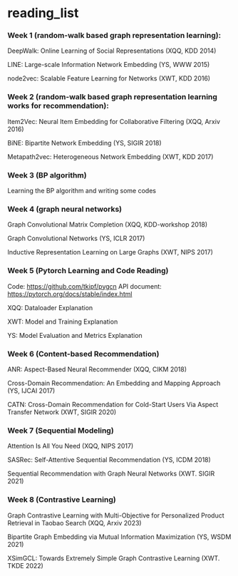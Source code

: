 # reading_list

### Week 1 (random-walk based graph representation learning):

DeepWalk: Online Learning of Social Representations (XQQ, KDD 2014)

LINE: Large-scale Information Network Embedding (YS, WWW 2015)

node2vec: Scalable Feature Learning for Networks (XWT, KDD 2016)




### Week 2 (random-walk based graph representation learning works for recommendation):

Item2Vec: Neural Item Embedding for Collaborative Filtering (XQQ, Arxiv 2016)

BiNE: Bipartite Network Embedding (YS, SIGIR 2018)

Metapath2vec: Heterogeneous Network Embedding (XWT, KDD 2017)



### Week 3 (BP algorithm)

Learning the BP algorithm and writing some codes


### Week 4 (graph neural networks)

Graph Convolutional Matrix Completion (XQQ, KDD-workshop 2018)

Graph Convolutional Networks (YS, ICLR 2017)

Inductive Representation Learning on Large Graphs (XWT, NIPS 2017)


### Week 5 (Pytorch Learning and Code Reading)

Code: https://github.com/tkipf/pygcn
API document: https://pytorch.org/docs/stable/index.html

XQQ: Dataloader Explanation

XWT: Model and Training Explanation

YS: Model Evaluation and Metrics Explanation

### Week 6 (Content-based Recommendation)

ANR: Aspect-Based Neural Recommender (XQQ, CIKM 2018)

Cross-Domain Recommendation: An Embedding and Mapping Approach (YS, IJCAI 2017)

CATN: Cross-Domain Recommendation for Cold-Start Users Via Aspect Transfer Network (XWT, SIGIR 2020)


### Week 7 (Sequential Modeling)

Attention Is All You Need (XQQ, NIPS 2017)

SASRec: Self-Attentive Sequential Recommendation (YS, ICDM 2018)

Sequential Recommendation with Graph Neural Networks (XWT. SIGIR 2021)

### Week 8 (Contrastive Learning)

Graph Contrastive Learning with Multi-Objective for Personalized Product Retrieval in Taobao Search (XQQ, Arxiv 2023)

Bipartite Graph Embedding via Mutual Information Maximization (YS, WSDM 2021)

XSimGCL: Towards Extremely Simple Graph Contrastive Learning (XWT. TKDE 2022)
